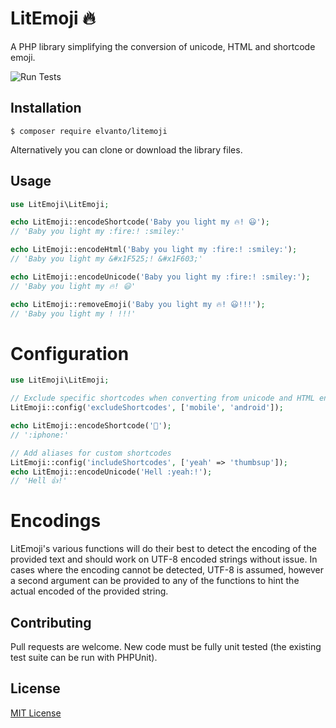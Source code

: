 # LitEmoji 🔥

A PHP library simplifying the conversion of unicode, HTML and shortcode emoji.

![Run Tests](https://github.com/elvanto/litemoji/workflows/Run%20Tests/badge.svg)

## Installation

```
$ composer require elvanto/litemoji
```

Alternatively you can clone or download the library files.

## Usage

```php
use LitEmoji\LitEmoji;

echo LitEmoji::encodeShortcode('Baby you light my 🔥! 😃');
// 'Baby you light my :fire:! :smiley:'

echo LitEmoji::encodeHtml('Baby you light my :fire:! :smiley:');
// 'Baby you light my &#x1F525;! &#x1F603;'

echo LitEmoji::encodeUnicode('Baby you light my :fire:! :smiley:');
// 'Baby you light my 🔥! 😃'

echo LitEmoji::removeEmoji('Baby you light my 🔥! 😃!!!');
// 'Baby you light my ! !!!'

```

# Configuration

```php
use LitEmoji\LitEmoji;

// Exclude specific shortcodes when converting from unicode and HTML entities
LitEmoji::config('excludeShortcodes', ['mobile', 'android']);

echo LitEmoji::encodeShortcode('📱');
// ':iphone:'

// Add aliases for custom shortcodes
LitEmoji::config('includeShortcodes', ['yeah' => 'thumbsup']);
echo LitEmoji::encodeUnicode('Hell :yeah:!');
// 'Hell 👍!'
```

# Encodings

LitEmoji's various functions will do their best to detect the encoding of the
provided text and should work on UTF-8 encoded strings without issue. In cases
where the encoding cannot be detected, UTF-8 is assumed, however a second argument
can be provided to any of the functions to hint the actual encoded of the provided
string.

## Contributing

Pull requests are welcome. New code must be fully unit tested (the existing
test suite can be run with PHPUnit).

## License

[MIT License](LICENSE)
